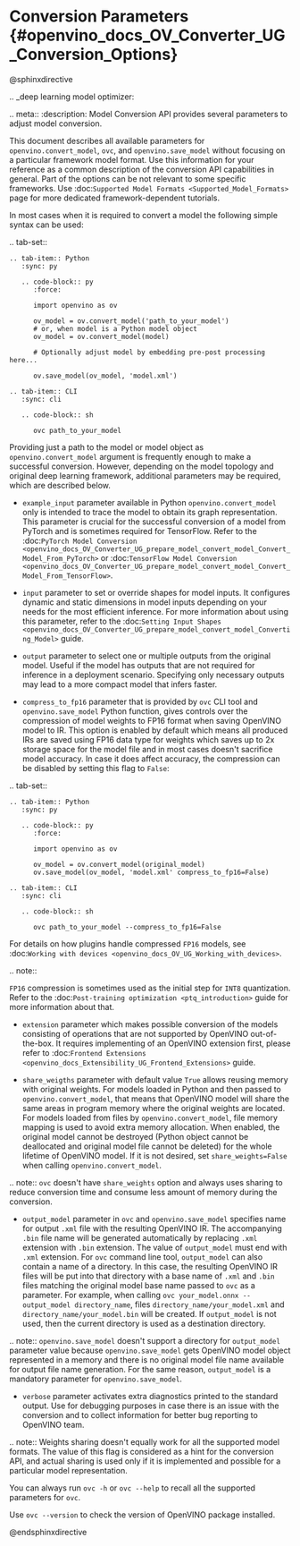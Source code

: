 # Conversion Parameters {#openvino_docs_OV_Converter_UG_Conversion_Options}

@sphinxdirective

.. _deep learning model optimizer:

.. meta::
   :description: Model Conversion API provides several parameters to adjust model conversion.

This document describes all available parameters for ``openvino.convert_model``, ``ovc``, and ``openvino.save_model`` without focusing on a particular framework model format. Use this information for your reference as a common description of the conversion API capabilities in general. Part of the options can be not relevant to some specific frameworks. Use :doc:`Supported Model Formats <Supported_Model_Formats>` page for more dedicated framework-dependent tutorials.

In most cases when it is required to convert a model the following simple syntax can be used:

.. tab-set::

    .. tab-item:: Python
       :sync: py

       .. code-block:: py
          :force:

          import openvino as ov

          ov_model = ov.convert_model('path_to_your_model')
          # or, when model is a Python model object
          ov_model = ov.convert_model(model)

          # Optionally adjust model by embedding pre-post processing here...

          ov.save_model(ov_model, 'model.xml')

    .. tab-item:: CLI
       :sync: cli

       .. code-block:: sh

          ovc path_to_your_model

Providing just a path to the model or model object as ``openvino.convert_model`` argument is frequently enough to make a successful conversion. However, depending on the model topology and original deep learning framework, additional parameters may be required, which are described below.

- ``example_input`` parameter available in Python ``openvino.convert_model`` only is intended to trace the model to obtain its graph representation. This parameter is crucial for the successful conversion of a model from PyTorch and is sometimes required for TensorFlow. Refer to the :doc:`PyTorch Model Conversion <openvino_docs_OV_Converter_UG_prepare_model_convert_model_Convert_Model_From_PyTorch>` or :doc:`TensorFlow Model Conversion <openvino_docs_OV_Converter_UG_prepare_model_convert_model_Convert_Model_From_TensorFlow>`.

- ``input`` parameter to set or override shapes for model inputs. It configures dynamic and static dimensions in model inputs depending on your needs for the most efficient inference. For more information about using this parameter, refer to the :doc:`Setting Input Shapes <openvino_docs_OV_Converter_UG_prepare_model_convert_model_Converting_Model>` guide.

- ``output`` parameter to select one or multiple outputs from the original model. Useful if the model has outputs that are not required for inference in a deployment scenario. Specifying only necessary outputs may lead to a more compact model that infers faster.

- ``compress_to_fp16`` parameter that is provided by ``ovc`` CLI tool and ``openvino.save_model`` Python function, gives controls over the compression of model weights to FP16 format when saving OpenVINO model to IR. This option is enabled by default which means all produced IRs are saved using FP16 data type for weights which saves up to 2x storage space for the model file and in most cases doesn't sacrifice model accuracy. In case it does affect accuracy, the compression can be disabled by setting this flag to ``False``:

.. tab-set::

    .. tab-item:: Python
       :sync: py

       .. code-block:: py
          :force:

          import openvino as ov

          ov_model = ov.convert_model(original_model)
          ov.save_model(ov_model, 'model.xml' compress_to_fp16=False)

    .. tab-item:: CLI
       :sync: cli

       .. code-block:: sh

          ovc path_to_your_model --compress_to_fp16=False

For details on how plugins handle compressed ``FP16`` models, see
:doc:`Working with devices <openvino_docs_OV_UG_Working_with_devices>`.

.. note::

   ``FP16`` compression is sometimes used as the initial step for ``INT8`` quantization.
   Refer to the :doc:`Post-training optimization <ptq_introduction>` guide for more
   information about that.

- ``extension`` parameter which makes possible conversion of the models consisting of operations that are not supported by OpenVINO out-of-the-box. It requires implementing of an OpenVINO extension first, please refer to :doc:`Frontend Extensions <openvino_docs_Extensibility_UG_Frontend_Extensions>` guide.

- ``share_weigths`` parameter with default value `True` allows reusing memory with original weights. For models loaded in Python and then passed to ``openvino.convert_model``, that means that OpenVINO model will share the same areas in program memory where the original weights are located. For models loaded from files by ``openvino.convert_model``, file memory mapping is used to avoid extra memory allocation. When enabled, the original model cannot be destroyed (Python object cannot be deallocated and original model file cannot be deleted) for the whole lifetime of OpenVINO model. If it is not desired, set ``share_weights=False`` when calling ``openvino.convert_model``.

.. note:: ``ovc`` doesn't have ``share_weights`` option and always uses sharing to reduce conversion time and consume less amount of memory during the conversion.

- ``output_model`` parameter in ``ovc`` and ``openvino.save_model`` specifies name for output ``.xml`` file with the resulting OpenVINO IR. The accompanying ``.bin`` file name will be generated automatically by replacing ``.xml`` extension with ``.bin`` extension. The value of ``output_model`` must end with ``.xml`` extension. For ``ovc`` command line tool, ``output_model`` can also contain a name of a directory. In this case, the resulting OpenVINO IR files will be put into that directory with a base name of ``.xml`` and ``.bin`` files matching the original model base name passed to ``ovc`` as a parameter. For example, when calling ``ovc your_model.onnx --output_model directory_name``, files ``directory_name/your_model.xml`` and ``directory_name/your_model.bin`` will be created. If ``output_model`` is not used, then the current directory is used as a destination directory.

.. note:: ``openvino.save_model`` doesn't support a directory for ``output_model`` parameter value because ``openvino.save_model`` gets OpenVINO model object represented in a memory and there is no original model file name available for output file name generation. For the same reason, ``output_model`` is a mandatory parameter for ``openvino.save_model``.

- ``verbose`` parameter activates extra diagnostics printed to the standard output. Use for debugging purposes in case there is an issue with the conversion and to collect information for better bug reporting to OpenVINO team.

.. note:: Weights sharing doesn't equally work for all the supported model formats. The value of this flag is considered as a hint for the conversion API, and actual sharing is used only if it is implemented and possible for a particular model representation.

You can always run ``ovc -h`` or ``ovc --help`` to recall all the supported parameters for ``ovc``.

Use ``ovc --version`` to check the version of OpenVINO package installed.

@endsphinxdirective


